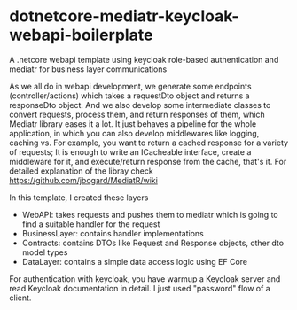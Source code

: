 # dotnetcore-mediatr-keycloak-webapi-boilerplate
A .netcore webapi template using keycloak role-based authentication and mediatr for business layer communications

As we all do in webapi development, we generate some endpoints (controller/actions) which takes a requestDto object and returns a responseDto object. And we also develop some intermediate classes to convert requests, process them, and return responses of them, which Mediatr library eases it a lot. It just behaves a pipeline for the whole application, in which you can also develop middlewares like logging, caching vs. For example, you want to return a cached response for a variety of requests; It is enough to write an ICacheable interface, create a middleware for it, and execute/return response from the cache, that's it. For detailed explanation of the libray check https://github.com/jbogard/MediatR/wiki

In this template, I created these layers
- WebAPI: takes requests and pushes them to mediatr which is going to find a suitable handler for the request
- BusinessLayer: contains handler implementations
- Contracts: contains DTOs like Request and Response objects, other dto model types
- DataLayer: contains a simple data access logic using EF Core

For authentication with keycloak, you have warmup a Keycloak server and read Keycloak documentation in detail. I just used "password" flow of a client.
